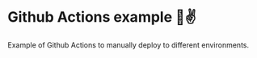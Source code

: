 # Github Actions example 🤡✌️

Example of Github Actions to manually deploy to different environments.
